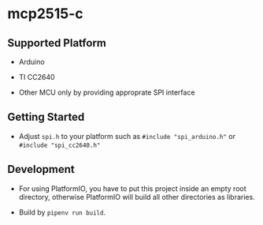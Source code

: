 # mcp2515-c

## Supported Platform

- Arduino

- TI CC2640

- Other MCU only by providing approprate SPI interface

## Getting Started

- Adjust ```spi.h``` to your platform such as ```#include "spi_arduino.h"``` or ```#include "spi_cc2640.h"```

## Development

- For using PlatformIO, you have to put this project inside an empty root directory, otherwise PlatformIO will build all other directories as libraries.

- Build by ```pipenv run build```.
